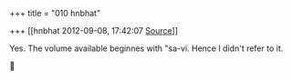+++
title = "010 hnbhat"

+++
[[hnbhat	2012-09-08, 17:42:07 [Source](https://groups.google.com/g/bvparishat/c/lo6lc6F5LRs)]]



Yes. The volume available beginnes with "sa-vi. Hence I didn't refer to it.



